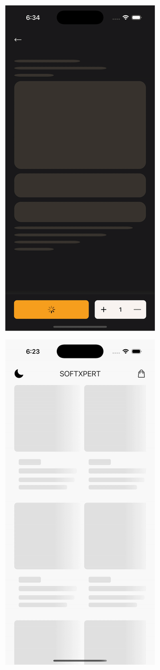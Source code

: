 ### ![Alt text](./src/assets/ezgif.com-video-to-gif-converter.gif)
### ![Alt text](./src/assets/SimulatorScreenRecording-iPhone16Pro-2025-09-29at18.23.10-ezgif.com-video-to-gif-converter.gif)